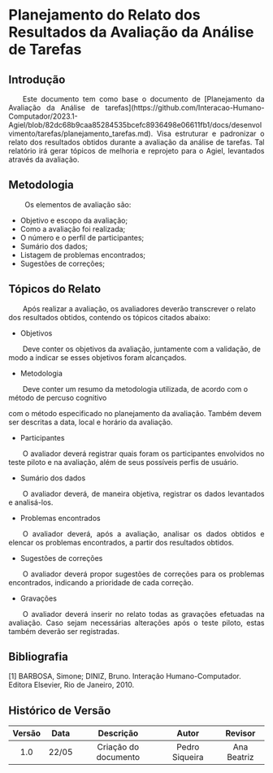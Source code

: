 # Planejamento do Relato dos Resultados da Avaliação da Análise de Tarefas

## Introdução
<p align="justify">
&emsp;&emsp;Este documento tem como base o documento de [Planejamento da Avaliação da Análise de tarefas](https://github.com/Interacao-Humano-Computador/2023.1-Agiel/blob/82dc68b9caa85284535bcefc8936498e06611fb1/docs/desenvolvimento/tarefas/planejamento_tarefas.md). Visa estruturar e padronizar o relato dos resultados obtidos durante a avaliação da análise de tarefas. Tal relatório irá gerar tópicos de melhoria e reprojeto para o Agiel, levantados através da avaliação.
</p>

## Metodologia
<p align="justify">
&emsp;&emsp; Os elementos de avaliação são: 
</p>

* Objetivo e escopo da avaliação;
* Como a avaliação foi realizada;
* O número e o perfil de participantes;
* Sumário dos dados;
* Listagem de problemas encontrados;
* Sugestões de correções;

## Tópicos do Relato

&emsp;&emsp;Após realizar a avaliação, os avaliadores deverão transcrever o relato dos resultados obtidos, contendo os tópicos citados abaixo:
</p>

* Objetivos

&emsp;&emsp;Deve conter os objetivos da avaliação, juntamente com a validação, de modo a indicar se esses objetivos foram alcançados.
</p>

* Metodologia

&emsp;&emsp;Deve conter um resumo da metodologia utilizada, de acordo com o método de percuso cognitivo 


 com o método especificado no planejamento da avaliação. Também devem ser descritas a data, local e horário da avaliação.
</p>

* Participantes
<p align="justify">
&emsp;&emsp;O avaliador deverá registrar quais foram os participantes envolvidos no teste piloto e na avaliação, além de seus possíveis perfis de usuário. 
</p>

* Sumário dos dados
<p align="justify">
&emsp;&emsp;O avaliador deverá, de maneira objetiva, registrar os dados levantados e analisá-los.
</p>

* Problemas encontrados
<p align="justify">
&emsp;&emsp;O avaliador deverá, após a avaliação, analisar os dados obtidos e elencar os problemas encontrados, a partir dos resultados obtidos.
</p>

* Sugestões de correções
<p align="justify">
&emsp;&emsp;O avaliador deverá propor sugestões de correções para os problemas encontrados, indicando a prioridade de cada correção.
</p>

* Gravações
<p align="justify">
&emsp;&emsp;O avaliador deverá inserir no relato todas as gravações efetuadas na avaliação. Caso sejam necessárias alterações após o teste piloto, estas também deverão ser registradas. 
</p>

## Bibliografia

[1] BARBOSA, Simone; DINIZ, Bruno. Interação Humano-Computador. Editora Elsevier, Rio de Janeiro, 2010.

## Histórico de Versão

| Versão | Data  |            Descrição             |     Autor      |    Revisor    |
|:------:|:-----:|:--------------------------------:|:--------------:|:-------------:|
|  1.0   | 22/05 | Criação do documento | Pedro Siqueira | Ana Beatriz |